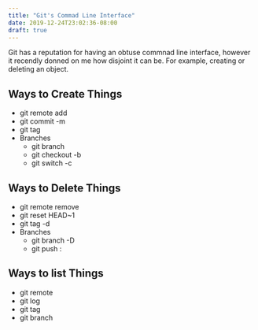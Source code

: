 ```yaml
---
title: "Git's Commad Line Interface"
date: 2019-12-24T23:02:36-08:00
draft: true
---
```


Git has a reputation for having an obtuse commnad line interface, however it recendly donned on me how disjoint it can be. For example, creating or deleting an object. 

## Ways to Create Things
- git remote add <origin name>
- git commit -m <message>
- git tag <tag name>
- Branches
	- git branch <branch name>
	- git checkout -b <branch name>
	- git switch -c <branch name>

## Ways to Delete Things
- git remote remove <origin name>
- git reset HEAD~1
- git tag -d <tag name>
- Branches
	- git branch -D <branch name>
	- git push <remote name>  :<branch name>
	
## Ways to list Things
- git remote
- git log
- git tag
- git branch
